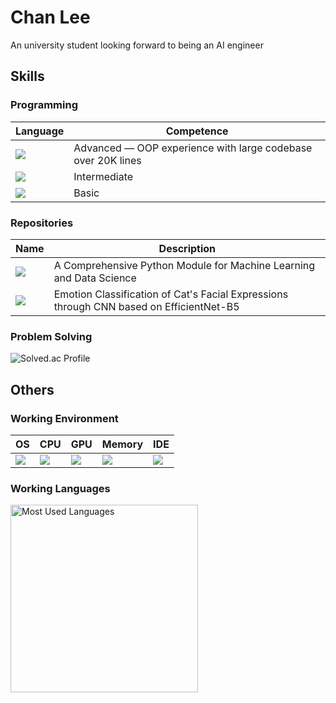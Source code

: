 # Chan Lee

An university student looking forward to being an AI engineer

## Skills

### Programming

| Language | Competence |
| --- | --- |
| ![](https://skillicons.dev/icons?i=py) | Advanced — OOP experience with large codebase over 20K lines |
| ![](https://skillicons.dev/icons?i=c,cpp) | Intermediate |
| ![](https://skillicons.dev/icons?i=swift,java) | Basic |

### Repositories

| Name | Description |
| --- | --- |
| ![](https://img.shields.io/badge/Luma-792aea?style=for-the-badge&logo=github&logoColor=white) | A Comprehensive Python Module for Machine Learning and Data Science |
| ![](https://img.shields.io/badge/Cat%20Emotion-FFB534?style=for-the-badge&logo=github&logoColor=black) | Emotion Classification of Cat's Facial Expressions through CNN based on EfficientNet-B5 |

### Problem Solving

![Solved.ac Profile](http://mazassumnida.wtf/api/v2/generate_badge?boj=lumerico284)

## Others

### Working Environment

| OS | CPU | GPU | Memory | IDE |
| --- | --- | --- | --- | --- |
| ![](https://img.shields.io/badge/mac%20os-000000?style=for-the-badge&logo=apple&logoColor=white) | ![](https://img.shields.io/badge/M1%20Pro-8%20Cores-black?style=for-the-badge&logo=apple&logoColor=white) | ![](https://img.shields.io/badge/M1%20Pro-14%20Cores-black?style=for-the-badge&logo=apple&logoColor=white) | ![](https://img.shields.io/badge/Unified-16%20GB-black?style=for-the-badge&logo=apple&logoColor=white) | ![](https://skillicons.dev/icons?i=vscode) |

### Working Languages

<img alt="Most Used Languages" src="https://github-readme-stats.vercel.app/api/top-langs/?username=ChanLumerico&theme=dark&layout=compact&langs_count=5" width=300>
